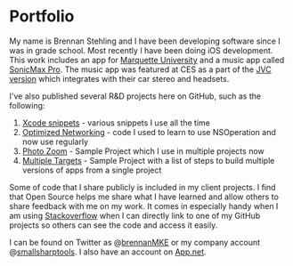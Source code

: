 Portfolio
=========

My name is Brennan Stehling and I have been developing software since I was in grade school. 
Most recently I have been doing iOS development. This work includes an app for 
[Marquette University](https://itunes.apple.com/us/app/marquette-university/id530216413?mt=8) 
and a music app called [SonicMax Pro](https://itunes.apple.com/us/app/sonicmax-pro/id478366186?mt=8). 
The music app was featured at CES as a part of the [JVC version](http://sonicmax.jvc.com/) which 
integrates with their car stereo and headsets.

I've also published several R&D projects here on GitHub, such as the following:

1. [Xcode snippets](https://github.com/brennanMKE/Xcode4CodeSnippets) - various snippets I use all the time
2. [Optimized Networking](https://github.com/brennanMKE/OptimizedNetworking) - code I used to learn to use NSOperation and now use regularly
3. [Photo Zoom](https://github.com/brennanMKE/PhotoZoom) - Sample Project which I use in multiple projects now
4. [Multiple Targets](https://github.com/brennanMKE/MultipleTargets) - Sample Project with a list of steps to build multiple versions of apps from a single project

Some of code that I share publicly is included in my client projects. I find that Open Source helps me 
share what I have learned and allow others to share feedback with me on my work. It comes in especially 
handy when I am using [Stackoverflow](http://stackoverflow.com/users/10366/brennan) when I can directly 
link to one of my GitHub projects so others can see the code and access it easily.

I can be found on Twitter as @[brennanMKE](https://twitter.com/brennanMKE) 
or my company account @[smallsharptools](https://twitter.com/smallsharptools). 
I also have an account on [App.net](https://alpha.app.net/smallsharptools).
